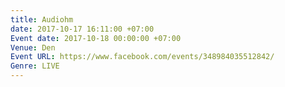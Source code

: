 ```yaml
---
title: Audiohm
date: 2017-10-17 16:11:00 +07:00
Event date: 2017-10-18 00:00:00 +07:00
Venue: Den
Event URL: https://www.facebook.com/events/348984035512842/
Genre: LIVE
---
```


